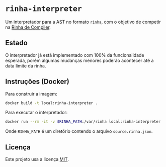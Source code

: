 # `rinha-interpreter`

Um interpretador para a AST no formato `rinha`, com o objetivo de
competir na [Rinha de Compiler][rinha].

[rinha]: https://github.com/aripiprazole/rinha-de-compiler

## Estado

O interpretador já está implementado com 100% da funcionalidade
esperada, porém algumas mudanças menores poderão acontecer até
a data limite da rinha.

## Instruções (Docker)

Para construir a imagem:
```bash
docker build -t local:rinha-interpreter .
```

Para executar o interpretador:
```bash
docker run --rm -it -v $RINHA_PATH:/var/rinha local:rinha-interpreter
```
Onde `RINHA_PATH` é um diretório contendo o arquivo `source.rinha.json`.

## Licença

Este projeto usa a licença [MIT](LICENSE).
